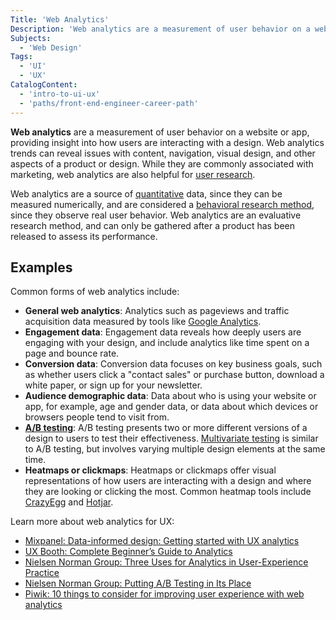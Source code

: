 ```yaml
---
Title: 'Web Analytics'
Description: 'Web analytics are a measurement of user behavior on a website or app, providing insight into how users are interacting with a design. Web analytics trends can reveal issues with content, navigation, visual design, and other aspects of a product or design.'
Subjects:
  - 'Web Design'
Tags:
  - 'UI'
  - 'UX'
CatalogContent:
  - 'intro-to-ui-ux'
  - 'paths/front-end-engineer-career-path'
---
```


**Web analytics** are a measurement of user behavior on a website or app, providing insight into how users are interacting with a design. Web analytics trends can reveal issues with content, navigation, visual design, and other aspects of a product or design. While they are commonly associated with marketing, web analytics are also helpful for [user research](https://www.codecademy.com/resources/docs/uiux/user-research).

Web analytics are a source of [quantitative](https://www.codecademy.com/resources/docs/uiux/quantitative-research) data, since they can be measured numerically, and are considered a [behavioral research method](https://www.codecademy.com/resources/docs/uiux/behavioral-research), since they observe real user behavior. Web analytics are an evaluative research method, and can only be gathered after a product has been released to assess its performance.

## Examples

Common forms of web analytics include:

- **General web analytics**: Analytics such as pageviews and traffic acquisition data measured by tools like [Google Analytics](https://analytics.google.com).
- **Engagement data**: Engagement data reveals how deeply users are engaging with your design, and include analytics like time spent on a page and bounce rate.
- **Conversion data**: Conversion data focuses on key business goals, such as whether users click a "contact sales" or purchase button, download a white paper, or sign up for your newsletter.
- **Audience demographic data**: Data about who is using your website or app, for example, age and gender data, or data about which devices or browsers people tend to visit from.
- **[A/B testing](https://www.nngroup.com/articles/putting-ab-testing-in-its-place/)**: A/B testing presents two or more different versions of a design to users to test their effectiveness. [Multivariate testing](https://www.nngroup.com/articles/multivariate-testing/) is similar to A/B testing, but involves varying multiple design elements at the same time.
- **Heatmaps or clickmaps**: Heatmaps or clickmaps offer visual representations of how users are interacting with a design and where they are looking or clicking the most. Common heatmap tools include [CrazyEgg](https://crazyegg.com) and [Hotjar](https://hotjar.com).

Learn more about web analytics for UX:

- [Mixpanel: Data-informed design: Getting started with UX analytics](https://mixpanel.com/blog/what-is-ux-analytics/)
- [UX Booth: Complete Beginner’s Guide to Analytics](https://www.uxbooth.com/articles/complete-beginners-guide-to-web-analytics-and-measurement/)
- [Nielsen Norman Group: Three Uses for Analytics in User-Experience Practice](https://www.nngroup.com/articles/analytics-user-experience/)
- [Nielsen Norman Group: Putting A/B Testing in Its Place](https://www.nngroup.com/articles/putting-ab-testing-in-its-place/)
- [Piwik: 10 things to consider for improving user experience with web analytics](https://piwik.pro/blog/10-things-improving-user-experience-with-web-analytics/)
